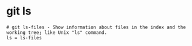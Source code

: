 # git ls

```gitconfig
# git ls-files - Show information about files in the index and the working tree; like Unix "ls" command.
ls = ls-files
```